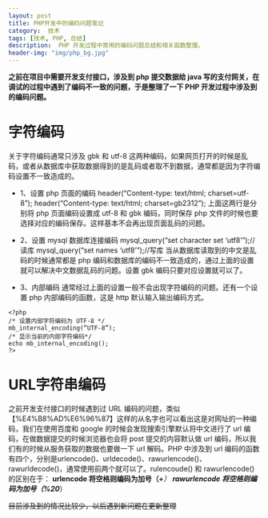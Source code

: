 ```yaml
---
layout: post
title: PHP开发中的编码问题笔记
category:  技术
tags: [技术, PHP, 总结]
description:  PHP 开发过程中常用的编码问题总结和相关函数整理。
header-img: "img/php_bg.jpg"
---
```


**之前在项目中需要开发支付接口，涉及到 php 提交数据给 java 写的支付网关，在调试的过程中遇到了编码不一致的问题，于是整理了一下 PHP 开发过程中涉及到的编码问题。**

# 字符编码
关于字符编码通常只涉及 gbk 和 utf-8 这两种编码，如果网页打开的时候是乱码，或者从数据库中获取数据得到的是乱码或者取不到数据，通常都是因为字符编码设置不一致造成的。
- 1、设置 php 页面的编码
header(“Content-type: text/html; charset=utf-8”);
header(“Content-type: text/html; charset=gb2312”); 
上面这两行是分别将 php 页面编码设置成 utf-8 和 gbk 编码，同时保存 php 文件的时候也要选择对应的编码保存。这样基本不会再出现页面乱码的问题。

- 2、设置 mysql 数据库连接编码
mysql_query(“set character set ‘utf8’”);//读库
mysql_query(“set names ‘utf8’”);//写库
当从数据库读取到的中文是乱码的时候通常都是 php 编码和数据库的编码不一致造成的，通过上面的设置就可以解决中文数据乱码的问题。设置 gbk 编码只要对应设置就可以了。

- 3、内部编码
通常经过上面的设置一般不会出现字符编码的问题。还有一个设置 php 内部编码的函数，这是 http 默认输入输出编码方式。

```
<?php
/* 设置内部字符编码为 UTF-8 */
mb_internal_encoding(“UTF-8”);
/* 显示当前的内部字符编码*/
echo mb_internal_encoding();
?>
```

#  URL字符串编码
之前开发支付接口的时候遇到过 URL 编码的问题，类似【%E4%B8%AD%E6%96%87】这样的从名字也可以看出这是对网址的一种编码，我们在使用百度和 google 的时候会发现搜索引擎默认将中文进行了 url 编码，在做数据提交的时候浏览器也会将 post 提交的内容默认做 url 编码，所以我们有的时候从服务获取的数据也要做一下 url 解码。PHP 中涉及到 url 编码的函数有四个，分别是urlencode()、urldecode()、rawurlencode()、rawurldecode()，通常使用前两个就可以了。rulencoude() 和 rawurlencode() 的区别在于：
**urlencode 将空格则编码为加号（+***）
**rawurlencode 将空格则编码为加号（%20***）

~~目前涉及到的情况比较少，以后遇到新问题在更新整理~~



